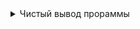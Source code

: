 <details><summary>Чистый вывод прораммы</summary>

<pre>
Basic algorithm running...
10 runs finished!
Average loop count: 375
Average time:       38.1099 s

Parallel algorithm with 1 thread(s) running...
10 runs finished!
Average loop count: 375
Average time:       41.4553 s

Parallel algorithm with 2 thread(s) running...
10 runs finished!
Average loop count: 375
Average time:       22.2769 s

Parallel algorithm with 4 thread(s) running...
10 runs finished!
Average loop count: 375
Average time:       14.2479 s

Parallel algorithm with 8 thread(s) running...
10 runs finished!
Average loop count: 375
Average time:       12.5342 s

Parallel algorithm with 16 thread(s) running...
10 runs finished!
Average loop count: 375
Average time:       11.2588 s
</pre>

</details>